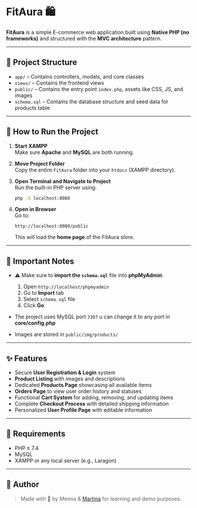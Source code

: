 # FitAura 🛍️

**FitAura** is a simple E-commerce web application built using **Native PHP (no frameworks)** and structured with the **MVC architecture** pattern.

---

## 📁 Project Structure

- `app/` – Contains controllers, models, and core classes  
- `views/` – Contains the frontend views   
- `public/` – Contains the entry point `index.php`, assets like CSS, JS, and images  
- `schema.sql` – Contains the database structure and seed data for products table

---

## 🚀 How to Run the Project

1. **Start XAMPP**  
   Make sure **Apache** and **MySQL** are both running.

2. **Move Project Folder**  
   Copy the entire `FitAura` folder into your `htdocs` (XAMPP directory).

3. **Open Terminal and Navigate to Project**  
   Run the built-in PHP server using:

   ```bash
   php -S localhost:8080
   ```

4. **Open in Browser**  
   Go to:

   ```
   http://localhost:8080/public
   ```

   This will load the **home page** of the FitAura store.

---

## 🧠 Important Notes

- ⚠️ Make sure to **import the `schema.sql`** file into **phpMyAdmin**:

  1. Open `http://localhost/phpmyadmin`
  2. Go to **Import** tab
  3. Select `schema.sql` file
  4. Click **Go**

- The project uses MySQL port `3307` u can change it to any port in **core/config.php** 
- Images are stored in `public/img/products/`

---

## ✨ Features

- Secure **User Registration & Login** system  
- **Product Listing** with images and descriptions  
- Dedicated **Products Page** showcasing all available items  
- **Orders Page** to view user order history and statuses  
- Functional **Cart System** for adding, removing, and updating items  
- Complete **Checkout Process** with detailed shipping information  
- Personalized **User Profile Page** with editable information


---

## 📌 Requirements

- PHP ≥ 7.4
- MySQL
- XAMPP or any local server (e.g., Laragon)

---

## 🤝 Author

> Made with 💛 by Menna & [Martina](https://github.com/Martina-511) for learning and demo purposes.
